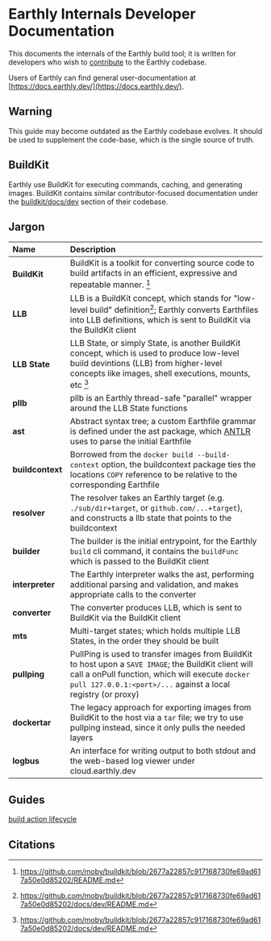 # Earthly Internals Developer Documentation

This documents the internals of the Earthly build tool; it is written for developers who wish to [contribute](../CONTRIBUTING.md) to the Earthly codebase.

Users of Earthly can find general user-documentation at [https://docs.earthly.dev/](https://docs.earthly.dev/).

## Warning

This guide may become outdated as the Earthly codebase evolves. It should be used to supplement the code-base, which is the single source of truth.

## BuildKit

Earthly use BuildKit for executing commands, caching, and generating images. BuildKit contains similar contributor-focused documentation under
the [buildkit/docs/dev](https://github.com/moby/buildkit/tree/master/docs/dev) section of their codebase.

## Jargon

| Name | Description |
| :--- | :---------- |
| **BuildKit** | BuildKit is a toolkit for converting source code to build artifacts in an efficient, expressive and repeatable manner. [^1] |
| **LLB** | LLB is a BuildKit concept, which stands for "low-level build" definition[^2]; Earthly converts Earthfiles into LLB definitions, which is sent to BuildKit via the BuildKit client |
| **LLB State** | LLB State, or simply State, is another BuildKit concept, which is used to produce low-level build devintions (LLB) from higher-level concepts like images, shell executions, mounts, etc [^2] |
| **pllb** | pllb is an Earthly thread-safe "parallel" wrapper around the LLB State functions |
| **ast** | Abstract syntax tree; a custom Earthfile grammar is defined under the ast package, which [ANTLR](https://www.antlr.org/) uses to parse the initial Earthfile |
| **buildcontext** | Borrowed from the `docker build --build-context` option, the buildcontext package ties the locations `COPY` reference to be relative to the corresponding Earthfile  |
| **resolver** | The resolver takes an Earthly target (e.g. `./sub/dir+target`, or `github.com/...+target`), and constructs a llb state that points to the buildcontext   |
| **builder** | The builder is the initial entrypoint, for the Earthly `build` cli command, it contains the `buildFunc` which is passed to the BuildKit client |
| **interpreter** | The Earthly interpreter walks the ast, performing additional parsing and validation, and makes appropriate calls to the converter |
| **converter** | The converter produces LLB, which is sent to BuildKit via the BuildKit client |
| **mts** | Multi-target states; which holds multiple LLB States, in the order they should be built |
| **pullping** | PullPing is used to transfer images from BuildKit to host upon a `SAVE IMAGE`; the BuildKit client will call a onPull function, which will execute `docker pull 127.0.0.1:<port>/...` against a local registry (or proxy) |
| **dockertar** | The legacy approach for exporting images from BuildKit to the host via a `tar` file; we try to use pullping instead, since it only pulls the needed layers |
| **logbus** | An interface for writing output to both stdout and the web-based log viewer under cloud.earthly.dev |

## Guides

[build action lifecycle](build-steps.md)

## Citations

[^1]: https://github.com/moby/buildkit/blob/2677a22857c917168730fe69ad617a50e0d85202/README.md
[^2]: https://github.com/moby/buildkit/blob/2677a22857c917168730fe69ad617a50e0d85202/docs/dev/README.md
